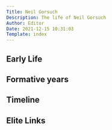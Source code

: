 ```yaml
---
Title: Neil Gorsuch
Description: The life of Neil Gorsuch
Author: Editor
Date: 2021-12-15 10:31:03
Template: index
---
```

## Early Life

## Formative years

## Timeline

## Elite Links
